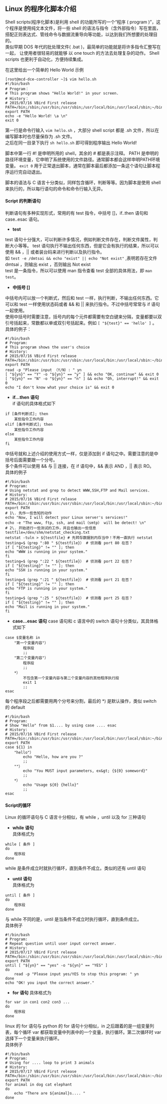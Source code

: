 ## Linux 的程序化脚本介绍
Shell scripts(程序化脚本)是利用 shell 的功能所写的一个“程序 ( program )”，这个程序是使用纯文本文件，将一些 shell 的语法与指令（含外部指令）写在里面， 搭配正则表达式、管线命令与数据流重导向等功能，以达到我们所想要的处理目的。  
类似早期 DOS 年代的批处理文件( .bat )，最简单的功能就是将许多指令汇整写在一起， 让使用者很轻易的就能够 以 one touch 的方法去处理复杂的动作。 Shell scripts 也更利于自动化，方便持续集成。  

在这里给出一个简单的 Hello World 示例
```
[root@mcd-dce-controller ~]$ vim hello.sh
#!/bin/bash
# Program：
# This program shows "Hello World!" in your screen.
# History：
# 2015/07/16 VBird First release
PATH=/bin;/sbin;/usr/bin;/usr/sbin;/usr/local/bin;/usr/local/sbin;~/bin
export PATH
echo -e "Hello World! \a \n"
exit 0
```
第一行是命令行输入 `vim hello.sh` ，大部分 shell script 都是 .sh 文件，所以在编写脚本时也尽量保存为 .sh 文件。   
之后在同一目录下执行 `sh hello.sh` 即可得到程序输出 Hello World!     

脚本中第一行 #! 是申明所用的 shell，其余的 # 都是表示注释。 PATH 是申明的路径环境变量，它申明了系统使用的文件路径。通常脚本都会这样申明PATH环境变量。 `exit 0` 用于正常退出脚本，通常在脚本最后都添加一条这个语句让脚本程序运行完自动退出。    

脚本的语法与 C 语言十分类似，同样包含循环，判断等等。因为脚本是使用 shell 来执行的，所以每行语句的命令和命令行输入无异。 

#### Script 的判断语句
判断语句有多种实现形式，常用的有 test 指令，中括号 []，if..then 语句和 case..esac 语句。    

+ **test**

test 语句十分强大，可以判断许多情况，例如判断文件存在，判断文件属性，判断大小等等。 test 语句执行不输出任何东西，但是它会有执行的结果，所以可以使用 && ，|| 或者装台码来进行判断以及执行指令。   
如 `test -e /dmtsai && echo "exist" || echo "Not exist"` ,表明若存在文件 dmtsai ，则输出 exist ，否则输出 Not exist       
test 是一条指令，所以可以使用 man 指令查看 test 全部的具体用法，即 `man test`。      
  
+ **中括号 []**      


中括号内可以放一个判断式，然后和 test 一样，执行判断，不输出任何东西。它可以和 test 一样使用状态码或者 && 和 || 来执行指令。不过中括号常常与 if 语句一起使用。   
使用中括号时需要注意，括号内的每个元件都需要有空白键来分隔，变量都要以双引号括起来，常数都以单或双引号括起来。例如 `[ "${test}" == 'hello' ]` 。     
具体的例子：   
```
#!/bin/bash
# Program:
# This program shows the user's choice
# History:
# 2015/07/16 VBird First release
PATH=/bin:/sbin:/usr/bin:/usr/sbin:/usr/local/bin:/usr/local/sbin:~/bin
export PATH
read -p "Please input （Y/N）: " yn
[ "${yn}" == "Y" -o "${yn}" == "y" ] && echo "OK, continue" && exit 0
[ "${yn}" == "N" -o "${yn}" == "n" ] && echo "Oh, interrupt!" && exit 0
echo "I don't know what your choice is" && exit 0
```

+ **if...then 语句**  
if 语句的具体格式如下  
```
if [条件判断式]; then
	某些指令工作内容
elif [条件判断式]; then
	某些指令工作内容
else 
	某些指令工作内容
fi
```
中括号就和上述介绍的使用方式一样，仅是添加到 if 语句之中。需要注意的是中括号后面需要跟一个分号。   
多个条件可以使用 && 与 || 连接，在 if 语句中，&& 表示 AND ，|| 表示 RO。    
具体的例子     
```
#!/bin/bash
# Program:
# Using netstat and grep to detect WWW,SSH,FTP and Mail services.
# History:
# 2015/07/16 VBird First release
PATH=/bin:/sbin:/usr/bin:/usr/sbin:/usr/local/bin:/usr/local/sbin:~/bin
export PATH
# 1\. 先作一些告知的动作
echo "Now, I will detect your Linux server's services!"
echo -e "The www, ftp, ssh, and mail（smtp） will be detect! \n"
# 2\. 开始进行一些测试的工作，并且也输出一些信息
testfile=/dev/shm/netstat_checking.txt
netstat -tuln > ${testfile} # 先转存数据到内存当中！不用一直执行 netstat
testing=$（grep ":80 " ${testfile}） # 侦测看 port 80 在否？
if [ "${testing}" != "" ]; then
echo "WWW is running in your system."
fi
testing=$（grep ":22 " ${testfile}） # 侦测看 port 22 在否？
if [ "${testing}" != "" ]; then
echo "SSH is running in your system."
fi
testing=$（grep ":21 " ${testfile}） # 侦测看 port 21 在否？
if [ "${testing}" != "" ]; then
echo "FTP is running in your system."
fi
testing=$（grep ":25 " ${testfile}） # 侦测看 port 25 在否？
if [ "${testing}" != "" ]; then
echo "Mail is running in your system."
fi
```

+ **case...esac 语句**
case 语句和 c 语言中的 switch 语句十分类似，其具体格式如下    
```
case $变量名称 in 
    "第一个变量内容"） 
        程序段
        ;; 
    "第二个变量内容"）
        程序段
        ;;
    *） 
        不包含第一个变量内容与第二个变量内容的其他程序执行段
        exit 1
        ;;
esac
```
每个程序段之后都需要用两个分号来分割，最后的 *) 是默认操作，类似 switch 的 default    
```
#!/bin/bash
# Program:
# Show "Hello" from $1.... by using case .... esac
# History:
# 2015/07/16 VBird First release
PATH=/bin:/sbin:/usr/bin:/usr/sbin:/usr/local/bin:/usr/local/sbin:~/bin
export PATH
case ${1} in
    "hello"）
        echo "Hello, how are you ?"
        ;;
    ""）
        echo "You MUST input parameters, ex&gt; {${0} someword}"
        ;;
    *） 
        echo "Usage ${0} {hello}"
        ;;
esac
```

#### Script的循环
Linux 的循环语句与 C 语言十分相似，有 while ，until 以及 for 三种语句    
+ **while 语句**    
具体格式为
```
while [ 条件 ] 
do 
    程序段
done 
```
while 是条件成立时就执行循环，直到条件不成立。类似的还有 until 语句

+ **until 语句**   
具体格式为
```
until [ 条件 ]
do
    程序段
done
``` 
与 while 不同的是，until 是当条件不成立时执行循环，直到条件成立。    
具体例子    
```
#!/bin/bash
# Program:
# Repeat question until user input correct answer.
# History:
# 2015/07/17 VBird First release
PATH=/bin:/sbin:/usr/bin:/usr/sbin:/usr/local/bin:/usr/local/sbin:~/bin
export PATH
until [ "${yn}" == "yes" -o "${yn}" == "YES" ]
do
    read -p "Please input yes/YES to stop this program: " yn
done
echo "OK! you input the correct answer."
```

+ **for 语句**
具体格式为
```
for var in con1 con2 con3 ...
do
    程序段
done
```
linux 的 for 语句与 python 的 for 语句十分相似，in 之后跟着的是一组变量列表，每个循环 var 都获取变量中列表中的一个变量，执行循环。第二次循环时 var 选择下一个变量来执行循环。    
具体例子
```
#!/bin/bash
# Program:
# Using for .... loop to print 3 animals
# History:
# 2015/07/17 VBird First release
PATH=/bin:/sbin:/usr/bin:/usr/sbin:/usr/local/bin:/usr/local/sbin:~/bin
export PATH
for animal in dog cat elephant
do
    echo "There are ${animal}s.... "
done
```
